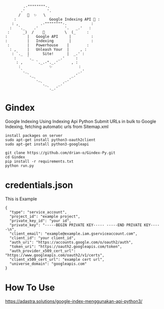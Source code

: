 <pre><code>
    ⠀   .-""""""""-.
       .'          '.
      /   🚀  ✨   \
    :               Google Indexing API 🚀 :
   : ,          .-""""""""-.           :
  :   `._    .'            '.   _.'   :
 :      _)  /    🚀         \  (_     :
:         |   Google API     |         :
:         |   Indexing       |         :
 :        |   Powerhouse    |        :
  : ,     |   Unleash Your  |     , :
   : `._  |      Site!      |  _.' :
    :     `._           _.'     :
     : ,      `._.-"._.'      , :
      :             ✨            :
       `._                       _.'
          `._                 _.'
             `._           _.'
                `._     _.'
                   `._.'⠀⠀⠀⠀⠀
</code></pre>
# Gindex
Google Indexing Using Indexing Api Python 
Submit URLs in bulk to Google Indexing, fetching automatic urls from Sitemap.xml

```
install packages on server 
sudo apt-get install python3-oauth2client
sudo apt-get install python3-googleapi
```

```
git clone https://github.com/drian-o/Gindex-Py.git
cd Gindex
pip install -r requirements.txt
python run.py
```

# credentials.json
This is Example
```
{
  "type": "service_account",
  "project_id": "example project",
  "private_key_id": "your id",
  "private_key": "-----BEGIN PRIVATE KEY----- -----END PRIVATE KEY-----\n",
  "client_email": "example@example.iam.gserviceaccount.com",
  "client_id": "your client_id",
  "auth_uri": "https://accounts.google.com/o/oauth2/auth",
  "token_uri": "https://oauth2.googleapis.com/token",
  "auth_provider_x509_cert_url": "https://www.googleapis.com/oauth2/v1/certs",
  "client_x509_cert_url": "example cert url",
  "universe_domain": "googleapis.com"
}
```


# How To Use 

https://adastra.solutions/google-index-menggunakan-api-python3/
